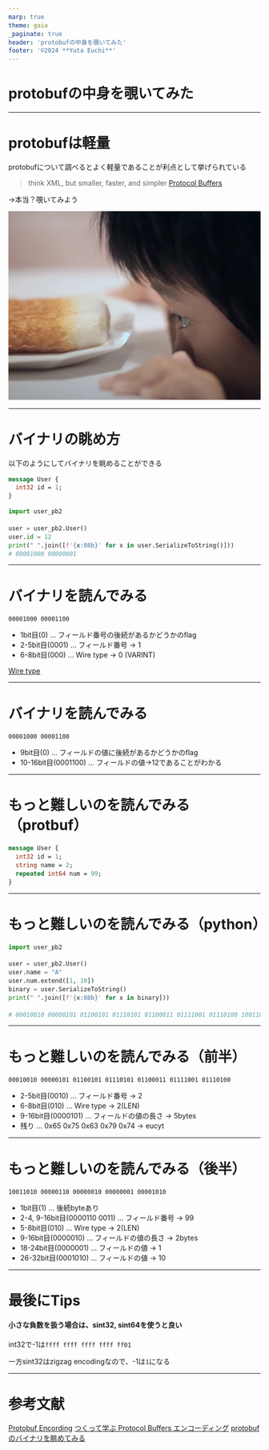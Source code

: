 ```yaml
---
marp: true
theme: gaia
_paginate: true
header: 'protobufの中身を覗いてみた'
footer: '©︎2024 **Yuta Euchi**'
---
```

<style>
@import url('https://fonts.googleapis.com/css2?family=M+PLUS+1+Code&display=swap');
section {
    font-family: 'M PLUS 1 Code', monospace;
}
section.title {
    justify-content: center;
}

section figure:first-child{
    margin-right: 40px !important;
}
</style>


<!--
_class: lead
_paginate: false
_header: ""
-->
# protobufの中身を覗いてみた
---

# protobufは軽量

protobufについて調べるとよく軽量であることが利点として挙げられている

> think XML, but smaller, faster, and simpler
> [Protocol Buffers](https://protobuf.dev/)

→本当？覗いてみよう

![bg right:30% contain](img/chikuwa.png)

---

# バイナリの眺め方

以下のようにしてバイナリを眺めることができる

```protobuf
message User {
  int32 id = 1;
}
```

```python
import user_pb2

user = user_pb2.User()
user.id = 12
print(" ".join([f'{x:08b}' for x in user.SerializeToString()]))
# 00001000 00000001
```

---

# バイナリを読んでみる

`00001000 00001100`

- 1bit目(0) ... フィールド番号の後続があるかどうかのflag
- 2-5bit目(0001) ... フィールド番号 → 1
- 6-8bit目(000) ... Wire type → 0 (VARINT)

[Wire type](https://protobuf.dev/programming-guides/encoding/#structure)

---

# バイナリを読んでみる

`00001000 00001100`

- 9bit目(0) ... フィールドの値に後続があるかどうかのflag
- 10-16bit目(0001100) ... フィールドの値→12であることがわかる

---

# もっと難しいのを読んでみる（protbuf）

```protobuf
message User {
  int32 id = 1;
  string name = 2;
  repeated int64 num = 99;
}
```

---

# もっと難しいのを読んでみる（python）

```python
import user_pb2

user = user_pb2.User()
user.name = "A"
user.num.extend([1, 10])
binary = user.SerializeToString()
print(" ".join([f'{x:08b}' for x in binary]))

# 00010010 00000101 01100101 01110101 01100011 01111001 01110100 10011010 00000110 00000010 00000001 00001010
```

---

# もっと難しいのを読んでみる（前半）

`00010010 00000101 01100101 01110101 01100011 01111001 01110100`

- 2-5bit目(0010) ... フィールド番号 → 2
- 6-8bit目(010) ... Wire type → 2(LEN)
- 9-16bit目(0000101) ... フィールドの値の長さ → 5bytes
- 残り ... 0x65 0x75 0x63 0x79 0x74 → eucyt

---

# もっと難しいのを読んでみる（後半）

`10011010 00000110 00000010 00000001 00001010`

- 1bit目(1) ... 後続byteあり
- 2-4, 9-16bit目(0000110 0011) ... フィールド番号 → 99
- 5-8bit目(010) ... Wire type → 2(LEN)
- 9-16bit目(0000010) ... フィールドの値の長さ → 2bytes
- 18-24bit目(0000001) ... フィールドの値 → 1
- 26-32bit目(0001010) ... フィールドの値 → 10

---

# 最後にTips

#### 小さな負数を扱う場合は、sint32, sint64を使うと良い

int32で-1は`ffff ffff ffff ffff ff01`

一方sint32はzigzag encodingなので、-1は`1`になる

---

# 参考文献

[Protobuf Encording](https://protobuf.dev/programming-guides/encoding/)
[つくって学ぶ Protocol Buffers エンコーディング](https://engineering.mercari.com/blog/entry/20210921-ca19c9f371/)
[protobufのバイナリを眺めてみる](https://qiita.com/fuziki/items/2f3d6eb500929009571b)